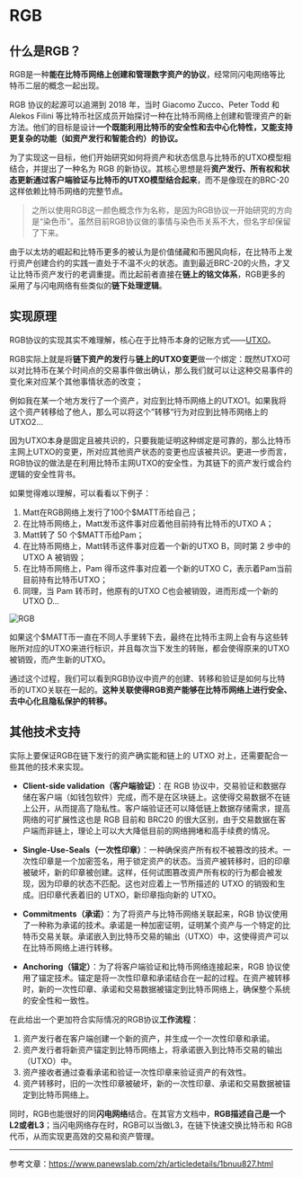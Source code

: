 # RGB

## 什么是RGB？

RGB是一种**能在比特币网络上创建和管理数字资产的协议**，经常同闪电网络等比特币二层的概念一起出现。

RGB 协议的起源可以追溯到 2018 年，当时 Giacomo Zucco、Peter Todd 和 Alekos Filini 等比特币社区成员开始探讨一种在比特币网络上创建和管理资产的新方法。他们的目标是设计**一个既能利用比特币的安全性和去中心化特性，又能支持更复杂的功能（如资产发行和智能合约）的协议。**

为了实现这一目标，他们开始研究如何将资产和状态信息与比特币的UTXO模型相结合，并提出了一种名为 RGB 的新协议。其核心思想是将**资产发行、所有权和状态更新通过客户端验证与比特币的UTXO模型结合起来**，而不是像现在的BRC-20这样依赖比特币网络的完整节点。

> 之所以使用RGB这一颜色概念作为名称，是因为RGB协议一开始研究的方向是“染色币”。虽然目前RGB协议做的事情与染色币关系不大，但名字却保留了下来。

由于以太坊的崛起和比特币更多的被认为是价值储藏和币圈风向标，在比特币上发行资产创建合约的实践一直处于不温不火的状态。直到最近BRC-20的火热，才又让比特币资产发行的老调重提。而比起前者直接在**链上的铭文体系**，RGB更多的采用了与闪电网络有些类似的**链下处理逻辑**。

## 实现原理

RGB协议的实现其实不难理解，核心在于比特币本身的记账方式——[UTXO](UTXO.md)。

RGB实际上就是将**链下资产的发行**与**链上的UTXO变更**做一个绑定：既然UTXO可以对比特币在某个时间点的交易事件做出确认，那么我们就可以让这种交易事件的变化来对应某个其他事情状态的改变；

例如我在某一个地方发行了一个资产，对应到比特币网络上的UTXO1。如果我将这个资产转移给了他人，那么可以将这个”转移“行为对应到比特币网络上的UTXO2...

因为UTXO本身是固定且被共识的，只要我能证明这种绑定是可靠的，那么比特币主网上UTXO的变更，所对应其他资产状态的变更也应该被共识。更进一步而言，RGB协议的做法是在利用比特币主网UTXO的安全性，为其链下的资产发行或合约逻辑的安全性背书。

如果觉得难以理解，可以看看以下例子：

1. Matt在RGB网络上发行了100个$MATT币给自己；
2. 在比特币网络上，Matt发币这件事对应着他目前持有比特币的UTXO A；
3. Matt转了 50 个$MATT币给Pam；
4. 在比特币网络上，Matt转币这件事对应着一个新的UTXO B，同时第 2 步中的UTXO A 被销毁；
5. 在比特币网络上，Pam 得币这件事对应着一个新的UTXO C，表示着Pam当前目前持有比特币UTXO；
6. 同理，当 Pam 转币时，他原有的UTXO C也会被销毁，进而形成一个新的UTXO D...

![RGB](../../graph/RGB.png)

如果这个$MATT币一直在不同人手里转下去，最终在比特币主网上会有与这些转账所对应的UTXO来进行标识，并且每次当下发生的转账，都会使得原来的UTXO被销毁，而产生新的UTXO。

通过这个过程，我们可以看到RGB协议中资产的创建、转移和验证是如何与比特币的UTXO关联在一起的。**这种关联使得RGB资产能够在比特币网络上进行安全、去中心化且隐私保护的转移。**

## 其他技术支持

实际上要保证RGB在链下发行的资产确实能和链上的 UTXO 对上，还需要配合一些其他的技术来实现。

* **Client-side validation（客户端验证）**：在 RGB 协议中，交易验证和数据存储在客户端（如钱包软件）完成，而不是在区块链上。这使得交易数据不在链上公开，从而提高了隐私性。客户端验证还可以降低链上数据存储需求，提高网络的可扩展性这也是 RGB 目前和 BRC20 的很大区别，由于交易数据在客户端而非链上，理论上可以大大降低目前的网络拥堵和高手续费的情况。

* **Single-Use-Seals（一次性印章）**：一种确保资产所有权不被篡改的技术。一次性印章是一个加密签名，用于锁定资产的状态。当资产被转移时，旧的印章被破坏，新的印章被创建。这样，任何试图篡改资产所有权的行为都会被发现，因为印章的状态不匹配。这也对应着上一节所描述的 UTXO 的销毁和生成。旧印章代表着旧的 UTXO，新印章指向新的 UTXO。

* **Commitments（承诺）**：为了将资产与比特币网络关联起来，RGB 协议使用了一种称为承诺的技术。承诺是一种加密证明，证明某个资产与一个特定的比特币交易关联。承诺嵌入到比特币交易的输出（UTXO）中，这使得资产可以在比特币网络上进行转移。

* **Anchoring（锚定）**：为了将客户端验证和比特币网络连接起来，RGB 协议使用了锚定技术。锚定是将一次性印章和承诺结合在一起的过程。在资产被转移时，新的一次性印章、承诺和交易数据被锚定到比特币网络上，确保整个系统的安全性和一致性。

在此给出一个更加符合实际情况的RGB协议**工作流程**：

1. 资产发行者在客户端创建一个新的资产，并生成一个一次性印章和承诺。
2. 资产发行者将新资产锚定到比特币网络上，将承诺嵌入到比特币交易的输出（UTXO）中。
3. 资产接收者通过查看承诺和验证一次性印章来验证资产的有效性。
4. 资产转移时，旧的一次性印章被破坏，新的一次性印章、承诺和交易数据被锚定到比特币网络上。

同时，RGB也能很好的同**闪电网络**结合。在其官方文档中，**RGB描述自己是一个L2或者L3**；当闪电网络存在时，RGB可以当做L3，在链下快速交换比特币和 RGB 代币，从而实现更高效的交易和资产管理。

***

参考文章：https://www.panewslab.com/zh/articledetails/1bnuu827.html
